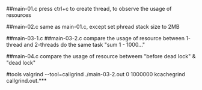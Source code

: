 
##main-01.c
    press ctrl+c to create thread, to observe the usage of resources

##main-02.c
    same as main-01.c, except set phread stack size to 2MB

##main-03-1.c
##main-03-2.c
    compare the usage of resource between 1-thread and 2-threads do the same task "sum 1 - 1000..."

##main-04.c
    compare the usage of resource betweem "before dead lock" & "dead lock"

#tools
    valgrind --tool=callgrind ./main-03-2.out 0 1000000
    kcachegrind callgrind.out.***
